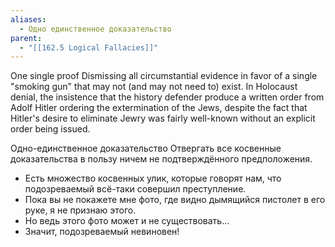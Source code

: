 ```yaml
---
aliases:
  - Одно единственное доказательство
parent:
  - "[[162.5 Logical Fallacies]]"
---
```

One single proof
Dismissing all circumstantial evidence in favor of a single "smoking gun" that may not (and may not need to) exist.
In Holocaust denial, the insistence that the history defender produce a written order from Adolf Hitler ordering the extermination of the Jews, despite the fact that Hitler's desire to eliminate Jewry was fairly well-known without an explicit order being issued.

Одно-единственное доказательство
Отвергать все косвенные доказательства в пользу ничем не подтверждённого предположения.
- Есть множество косвенных улик, которые говорят нам, что подозреваемый всё-таки совершил преступление.
- Пока вы не покажете мне фото, где видно дымящийся пистолет в его руке, я не признаю этого.
- Но ведь этого фото может и не существовать...
- Значит, подозреваемый невиновен!